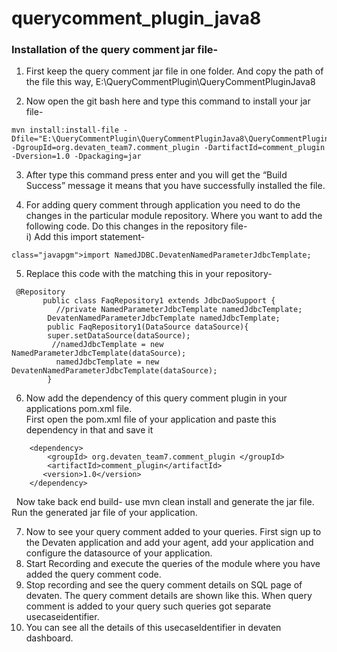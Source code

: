 # querycomment_plugin_java8

### Installation of the query comment jar file-

1. First keep the query comment jar file in one folder. And copy the path of the file this way, 
   E:\QueryCommentPlugin\QueryCommentPluginJava8
   
2. Now open the git bash here and type this command to install your jar file- 
```
mvn install:install-file -Dfile="E:\QueryCommentPlugin\QueryCommentPluginJava8\QueryCommentPluginJava8.jar" -DgroupId=org.devaten_team7.comment_plugin -DartifactId=comment_plugin -Dversion=1.0 -Dpackaging=jar
```
3. After type this command press enter and you will get the “Build Success” message it means that you have successfully installed the file.

4. For adding query comment through application you need to do the changes in the particular module repository. Where you want to add the following code.
   Do this changes in the repository file-<br />
   i) Add this import statement-
```
class="javapgm">import NamedJDBC.DevatenNamedParameterJdbcTemplate;
``` 
5. Replace this code with the matching this in your repository-
  
```
 @Repository
       public class FaqRepository1 extends JdbcDaoSupport {
          //private NamedParameterJdbcTemplate namedJdbcTemplate;
        DevatenNamedParameterJdbcTemplate namedJdbcTemplate;
        public FaqRepository1(DataSource dataSource){
        super.setDataSource(dataSource);
         //namedJdbcTemplate = new NamedParameterJdbcTemplate(dataSource);
          namedJdbcTemplate = new DevatenNamedParameterJdbcTemplate(dataSource);
        }
```        
6. Now add the dependency of this query comment plugin in your applications pom.xml file. <br />
   First open the pom.xml file of your application and paste this dependency in that and save it
  ```
      <dependency>
          <groupId> org.devaten_team7.comment_plugin </groupId>                
          <artifactId>comment_plugin</artifactId>
         <version>1.0</version>
      </dependency>
  ```      
  &nbsp; Now take back end build- use mvn clean install and generate the jar file. Run the generated jar file of your application.
  
7.  Now to see your query comment added to your queries. First sign up to the Devaten application and add your agent, add your application and configure the datasource of your application.
8.  Start Recording and execute the queries of the module where you have added the query comment code.
9.  Stop recording and see the query comment details on SQL page of devaten. The query comment details are shown like this. When query comment is added to your query such queries got separate usecaseidentifier.
10.  You can see all the details of this usecaseIdentifier in devaten dashboard.  

